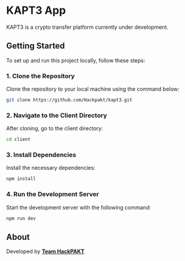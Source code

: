 
# KAPT3 App

KAPT3 is a crypto transfer platform currently under development.

## Getting Started

To set up and run this project locally, follow these steps:

### 1. Clone the Repository
Clone the repository to your local machine using the command below:
```sh
git clone https://github.com/Hackpakt/kapt3.git
```

### 2. Navigate to the Client Directory
After cloning, go to the client directory:
```sh
cd client
```

### 3. Install Dependencies
Install the necessary dependencies:
```sh
npm install
```

### 4. Run the Development Server
Start the development server with the following command:
```sh
npm run dev
```

## About
Developed by [**Team HackPAKT**](https://github.com/Hackpakt)
